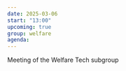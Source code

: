 ```yaml
---
date: 2025-03-06
start: "13:00"
upcoming: true
group: welfare
agenda: 
--- 
```

Meeting of the Welfare Tech subgroup